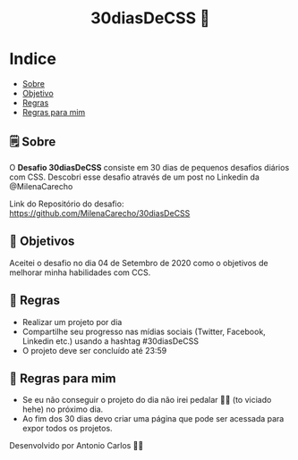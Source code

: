 <h1 align="center">
  30diasDeCSS 🚀 
</h1>

# Indice
- [Sobre](#-Sobre)
- [Objetivo](#-Ojetivo)
- [Regras](#-Regras)
- [Regras para mim](#-Regras-para-mim)

## 🗒 Sobre

O **Desafio 30diasDeCSS** consiste em 30 dias de pequenos desafios diários com CSS. Descobri esse desafio através de um post no Linkedin da @MilenaCarecho

Link do Repositório do desafio: https://github.com/MilenaCarecho/30diasDeCSS


## 🎯 Objetivos

Aceitei o desafio no dia 04 de Setembro de 2020 como o objetivos de melhorar minha habilidades com CCS. 

## 📝 Regras

 - Realizar um projeto por dia
 - Compartilhe seu progresso nas mídias sociais (Twitter, Facebook, Linkedin etc.) usando a hashtag #30diasDeCSS
 - O projeto deve ser concluído até 23:59

## 🤨 Regras para mim
 - Se eu não conseguir o projeto do dia não irei pedalar 🚴‍♂️ (to viciado hehe) no próximo dia.
 - Ao fim dos 30 dias devo criar uma página que pode ser acessada para expor todos os projetos.

Desenvolvido por Antonio Carlos 👨‍💻
